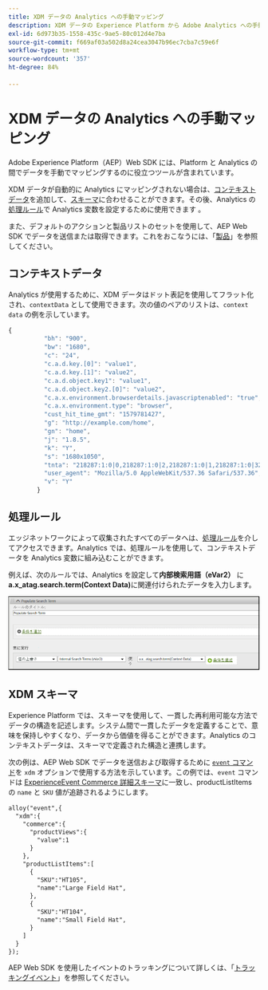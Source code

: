 ```yaml
---
title: XDM データの Analytics への手動マッピング
description: XDM データの Experience Platform から Adobe Analytics への手動マッピング
exl-id: 6d973b35-1558-435c-9ae5-80c012d4e7ba
source-git-commit: f669af03a502d8a24cea3047b96ec7cba7c59e6f
workflow-type: tm+mt
source-wordcount: '357'
ht-degree: 84%

---
```


# XDM データの Analytics への手動マッピング

Adobe Experience Platform（AEP）Web SDK には、Platform と Analytics の間でデータを手動でマッピングするのに役立つツールが含まれています。

XDM データが自動的に Analytics にマッピングされない場合は、[コンテキストデータ](https://experienceleague.adobe.com/docs/analytics/implementation/vars/page-vars/contextdata.html)を追加して、[スキーマ](https://experienceleague.adobe.com/docs/experience-platform/xdm/schema/composition.html)に合わせることができます。その後、Analytics の[処理ルール](https://experienceleague.adobe.com/docs/analytics/admin/admin-tools/processing-rules/processing-rules-configuration/t-processing-rules.html)で Analytics 変数を設定するために使用できます 。

また、デフォルトのアクションと製品リストのセットを使用して、AEP Web SDK でデータを送信または取得できます。これをおこなうには、「[製品](https://experienceleague.adobe.com/docs/experience-platform/edge/implement/commerce.html)」を参照してください。

## コンテキストデータ

Analytics が使用するために、XDM データはドット表記を使用してフラット化され、`contextData` として使用できます。次の値のペアのリストは、`context data` の例を示しています。

```javascript
{
          "bh": "900",
          "bw": "1680",
          "c": "24",
          "c.a.d.key.[0]": "value1",
          "c.a.d.key.[1]": "value2",
          "c.a.d.object.key1": "value1",
          "c.a.d.object.key2.[0]": "value2",
          "c.a.x.environment.browserdetails.javascriptenabled": "true",
          "c.a.x.environment.type": "browser",
          "cust_hit_time_gmt": "1579781427",
          "g": "http://example.com/home",
          "gn": "home",
          "j": "1.8.5",
          "k": "Y",
          "s": "1680x1050",
          "tnta": "218287:1:0|0,218287:1:0|2,218287:1:0|1,218287:1:0|32767,218287:1:0|1,218287:1:0|0,218287:1:0|1,218287:1:0|0,218287:1:0|1",
          "user_agent": "Mozilla/5.0 AppleWebKit/537.36 Safari/537.36",
          "v": "Y"
        }
```

## 処理ルール

エッジネットワークによって収集されたすべてのデータへは、[処理ルール](https://experienceleague.adobe.com/docs/analytics/admin/admin-tools/processing-rules/processing-rules-configuration/t-processing-rules.html)を介してアクセスできます。Analytics では、処理ルールを使用して、コンテキストデータを Analytics 変数に組み込むことができます。

例えば、次のルールでは、Analytics を設定して&#x200B;**内部検索用語（eVar2）** に **a.x_atag.search.term(Context Data)**&#x200B;に関連付けられたデータを入力します。

![](assets/examplerule.png)


## XDM スキーマ

Experience Platform では、スキーマを使用して、一貫した再利用可能な方法でデータの構造を記述します。システム間で一貫したデータを定義することで、意味を保持しやすくなり、データから価値を得ることができます。Analytics のコンテキストデータは、スキーマで定義された構造と連携します。

次の例は、AEP Web SDK でデータを送信および取得するために [`event` コマンド](https://experienceleague.adobe.com/docs/experience-platform/edge/fundamentals/tracking-events.html)を `xdm` オプションで使用する方法を示しています。この例では、`event` コマンドは [ExperienceEvent Commerce 詳細スキーマ](https://github.com/adobe/xdm/blob/1c22180490558e3c13352fe3e0540cb7e93c69ca/docs/reference/context/experienceevent-commerce.schema.md)に一致し、productListItems の `name` と `SKU` 値が追跡されるようにします。


```
alloy("event",{
  "xdm":{
    "commerce":{
      "productViews":{
        "value":1
      }
    },
    "productListItems":[
      {
        "SKU":"HT105",
        "name":"Large Field Hat",
      },
      {
        "SKU":"HT104",
        "name":"Small Field Hat",
      }
    ]
  }
});
```

AEP Web SDK を使用したイベントのトラッキングについて詳しくは、「[トラッキングイベント](https://experienceleague.adobe.com/docs/experience-platform/edge/fundamentals/tracking-events.html)」を参照してください。

